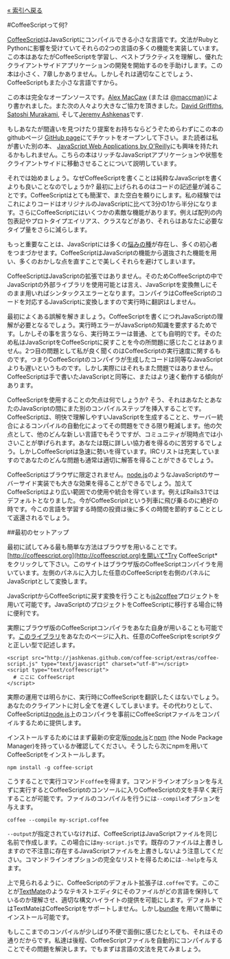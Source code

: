 <div class="back"><a href="index.html">&laquo; 索引へ戻る</a></div>

#CoffeeScriptって何?

[CoffeeScript](http://coffeescript.org)はJavaScriptにコンパイルできる小さな言語です。文法がRubyとPythonに影響を受けていてそれらの2つの言語の多くの機能を実装しています。この本はあなたがCoffeeScriptを学習し、ベストプラクティスを理解し、優れたクライアントサイドアプリケーションの開発を開始するのを手助けします。この本は小さく、7章しかありません。しかしそれは適切なことでしょう、CoffeeScriptもまた小さな言語ですから。

この本は完全なオープンソースです。[Alex MacCaw](http://alexmaccaw.co.uk) (または [@maccman](http://twitter.com/maccman))により書かれました。また次の人々より大きなご協力を頂きました。[David Griffiths](https://github.com/dxgriffiths), [Satoshi Murakami](http://github.com/satyr), そして[Jeremy Ashkenas](https://github.com/jashkenas)です.

もしあなたが間違いを見つけたり提案をお持ちならどうぞためらわずにこの本のgithubページ [GitHub page](https://github.com/arcturo/library)にてチケットをオープンして下さい。また読者は私が書いた別の本、 [JavaScript Web Applications by O'Reilly](http://oreilly.com/catalog/9781449307530/)にも興味を持たれるかもしれません。こちらの本はリッチなJavaScriptアプリケーションや状態をクライアントサイドに移動させることについて説明しています。

それでは始めましょう。なぜCoffeeScriptを書くことは純粋なJavaScriptを書くよりも良いことなのでしょうか? 最初に上げられるのはコードの記述量が減ることです。CoffeeScriptはとても簡潔で、また空白を頼りにします。私の経験ではこれによりコードはオリジナルのJavaScriptに比べて3分の1から半分になります。さらにCoffeeScriptにはいくつかの素敵な機能があります。例えば配列の内包表記やプロトタイプエイリアス、クラスなどがあり、それらはあなたに必要なタイプ量をさらに減らします。

もっと重要なことは、JavaScriptには多くの[悩みの種](http://bonsaiden.github.com/JavaScript-Garden/)が存在し、多くの初心者をつまづかせます。CoffeeScriptはJavaScriptの機能から選抜された機能を用い、多くのおかしな点を直すことで美しくそれらを避けてしまいます。

CoffeeScriptはJavaScriptの拡張ではありません。そのためCoffeeScriptの中でJavaScriptの外部ライブラリを使用可能とは言え、JavaScriptを変換無しにそのまま用いればシンタックスエラーとなります。コンパイラはCoffeeScriptのコードを対応するJavaScriptに変換しますので実行時に翻訳はしません。

最初によくある誤解を解きましょう。CoffeeScriptを書くにつれJavaScriptの理解が必要となるでしょう。実行時エラーがJavaScriptの知識を要求するためです。しかしその事を言うなら、実行時エラーは普通、とても自明的です。そのため私はJavaScriptをCoffeeScriptに戻すことを今の所問題に感じたことはありません。2つ目の問題として私が良く聞くのはCoffeeScriptの実行速度に関するものです。つまりCoffeeScriptのコンパイラが生成したコードは同等なJavaScriptよりも遅いというものです。しかし実際にはそれもまた問題ではありません。CoffeeScriptは手で書いたJavaScriptと同等に、またはより速く動作する傾向があります。

CoffeeScriptを使用することの欠点は何でしょうか? そう、それはあなたとあなたのJavaScriptの間にまた別のコンパイルステップを挿入することです。CoffeeScriptは、明快で理解しやすいJavaScriptを生成することと、サーバー統合によるコンパイルの自動化によってその問題をできる限り軽減します。他の欠点として、他のどんな新しい言語でもそうですが、コミュニティが現時点では小さいことが挙げられます。あなたは既に詳しい協力者を得るのに苦労するでしょう。しかしCoffeeScriptは急速に勢いを得ています。IRCリストは充実していますのであなたのどんな問題も通常は適切に解答を得ることができるでしょう。

CoffeeScriptはブラウザに限定されません。[node.js](http://nodejs.org/)のようなJavaScriptのサーバーサイド実装でも大きな効果を得ることができるでしょう。加えてCoffeeScriptはより広い範囲での使用や統合を得ています。例えばRails3.1ではデフォルトとなりました。今がCoffeeScripitという列車に飛び乗るのに絶好の時です。今この言語を学習する時間の投資は後に多くの時間を節約することとして返還されるでしょう。

##最初のセットアップ

最初に試してみる最も簡単な方法はブラウザを用いることです。[http://coffeescript.org](http://coffeescript.org)を開いて*Try CoffeeScript*をクリックして下さい。このサイトはブラウザ版のCoffeeScriptコンパイラを用いています。左側のパネルに入力した任意のCoffeeScriptを右側のパネルにJavaScriptとして変換します。

JavaScriptからCoffeeScriptに戻す変換を行うことも[js2coffee](http://js2coffee.org/)プロジェクトを用いて可能です。JavaScriptのプロジェクトをCoffeeScriptに移行する場合に特に便利です。

実際にブラウザ版のCoffeeScriptコンパイラをあなた自身が用いることも可能です。[このライブラリ](http://jashkenas.github.com/coffee-script/extras/coffee-script.js)をあなたのページに入れ、任意のCoffeeScriptをscriptタグと正しい型で記述します。

    <script src="http://jashkenas.github.com/coffee-script/extras/coffee-script.js" type="text/javascript" charset="utf-8"></script>
    <script type="text/coffeescript">
      # ここに CoffeeScript
    </script>
    
実際の運用では明らかに、実行時にCoffeeScriptを翻訳したくはないでしょう。あなたのクライアントに対し全てを遅くしてしまいます。その代わりとして、CoffeeScriptは[node.js](http://nodejs.org)上のコンパイラを事前にCoffeeScriptファイルをコンパイルするために提供します。

インストールするためにはまず最新の安定版[node.js](http://nodejs.org)と[npm](http://npmjs.org/) (the Node Package Manager)を持っているか確認してください。そうしたら次にnpmを用いてCoffeeScriptをインストールします。

    npm install -g coffee-script
    
こうすることで実行コマンド`coffee`を得ます。コマンドラインオプションを与えずに実行するとCoffeeScriptのコンソールに入りCoffeeScriptの文を手早く実行することが可能です。ファイルのコンパイルを行うには`--compile`オプションを与えます。

    coffee --compile my-script.coffee
    
`--output`が指定されていなければ、CoffeeScriptはJavaScriptファイルを同じ名前で作成します。この場合には`my-script.js`です。既存のファイルは上書きしますので不注意に存在するJavaScriptファイルを上書きしないよう注意してください。コマンドラインオプションの完全なリストを得るためには`--help`を与えます。


上で見られるように、CoffeeScriptのデフォルト拡張子は`.coffee`です。このことが[TextMate](http://macromates.com/)のようなテキストエディタにそのファイルがどの言語を保持しているのか理解させ、適切な構文ハイライトの提供を可能にします。デフォルトではTextMateはCoffeeScriptをサポートしません。しかし[bundle](https://github.com/jashkenas/coffee-script-tmbundle) を用いて簡単にインストール可能です。

もしここまでのコンパイルが少しばり不便で面倒に感じたとしても、それはその通りだからです。私達は後程、CoffeeScriptファイルを自動的にコンパイルすることでその問題を解決します。でもまずは言語の文法を見てみましょう。
